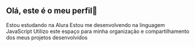 ## Olá, este é o meu perfil💜

Estou estudando na Alura
Estou me desenvolvendo na linguagem JavaScript
Utilizo este espaço para minha organização e compartilhamento dos meus projetos desenvolvidos
